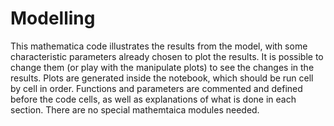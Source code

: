 # Modelling

This mathematica code illustrates the results from the model, with some characteristic parameters already chosen to plot the results. It is possible to change them (or play with the manipulate plots) to see the changes in the results. Plots are generated inside the notebook, which should be run cell by cell in order. Functions and parameters are commented and defined before the code cells, as well as explanations of what is done in each section. There are no special mathemtaica modules needed.

